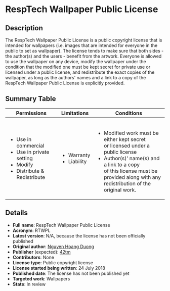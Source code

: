 RespTech Wallpaper Public License
=================================

Description
-----------

The RespTech Wallpaper Public License is a public copyright license that is
intended for wallpapers (i.e. images that are intended for everyone in the
public to set as wallpaper). The license tends to make sure that both sides -
the author(s) and the users - benefit from the artwork. Everyone is allowed to
use the wallpaper on any device, modify the wallpaper under the condition that
the modified one must be kept secret for private use or licensed under a public
license, and redistribute the exact copies of the wallpaper, as long as the
authors' names and a link to a copy of the RespTech Wallpaper Public License is
explicitly provided.

Summary Table
-------------

|Permissions|Limitations|Conditions|
|---|---|---|
|<ul><li>Use in commercial</li><li>Use in private setting</li><li>Modify</li><li>Distribute & Redistribute</li></ul>|<ul><li>Warranty</li><li>Liability</li></ul>|<br/><ul><li>Modified work must be either kept secret<br>or licensed under a public license</li><li>Author(s)' name(s) and a link to a copy<br>of this license must be provided along with any<br>redistribution of the original work.</li></ul>|

Details
-------

- **Full name**: RespTech Wallpaper Public License
- **Acronym**: RTWPL
- **Latest version**: N/A, because the license has not been officially published
- **Original author**: [Nguyen Hoang Duong](http://github.com/NOVAglow)
- **Publisher** (expected): [42tm](http://github.com/42tm)
- **Contributors**: None
- **License type**: Public copyright license
- **License started being written**: 24 July 2018
- **Published date**: The license has not been published yet
- **Targeted work**: Wallpapers
- **State**: In review
